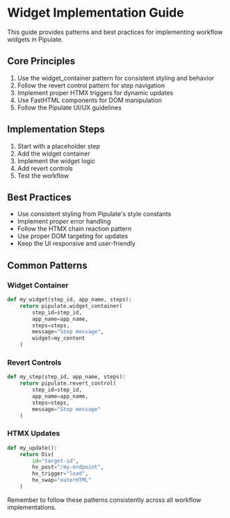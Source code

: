 # Widget Implementation Guide

This guide provides patterns and best practices for implementing workflow widgets in Pipulate.

## Core Principles

1. Use the widget_container pattern for consistent styling and behavior
2. Follow the revert control pattern for step navigation
3. Implement proper HTMX triggers for dynamic updates
4. Use FastHTML components for DOM manipulation
5. Follow the Pipulate UI/UX guidelines

## Implementation Steps

1. Start with a placeholder step
2. Add the widget container
3. Implement the widget logic
4. Add revert controls
5. Test the workflow

## Best Practices

- Use consistent styling from Pipulate's style constants
- Implement proper error handling
- Follow the HTMX chain reaction pattern
- Use proper DOM targeting for updates
- Keep the UI responsive and user-friendly

## Common Patterns

### Widget Container
```python
def my_widget(step_id, app_name, steps):
    return pipulate.widget_container(
        step_id=step_id,
        app_name=app_name,
        steps=steps,
        message="Step message",
        widget=my_content
    )
```

### Revert Controls
```python
def my_step(step_id, app_name, steps):
    return pipulate.revert_control(
        step_id=step_id,
        app_name=app_name,
        steps=steps,
        message="Step message"
    )
```

### HTMX Updates
```python
def my_update():
    return Div(
        id="target-id",
        hx_post="/my-endpoint",
        hx_trigger="load",
        hx_swap="outerHTML"
    )
```

Remember to follow these patterns consistently across all workflow implementations. 
